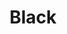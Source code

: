 ---
language: id
layout: product-item
title: Black
description: Description in &amp; Black
keyword: keyword in Black
image: /images/Black1.jpg
sub-title: Black
article-1: Height &#58; 8″ <br>Length &#58; Random Lengths 4″-18″ <br>Thickness &#58; 3/8″ <br>Color &#58; Charcoal color with minimal variation <br>
title-right: Black
article-right: Black
title-2: Black
article-2: Black
article-3: Black
alt-slide1: Black
alt-slide2: Black
alt-slide3: Black
slide1: /images/Black1.jpg
slide2: /images/Black1.jpg
slide3: /images/Black1.jpg
---